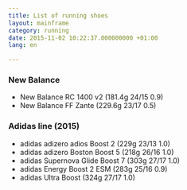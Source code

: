 ```yaml
---
title: List of running shoes
layout: mainframe
category: running
date: 2015-11-02 10:22:37.000000000 +01:00
lang: en

---
```


### New Balance

 * New Balance RC 1400 v2 (181.4g 24/15 0.9)
 * New Balance FF Zante (229.6g 23/17 0.5)

### Adidas line (2015)

 * adidas adizero adios Boost 2 (229g 23/13 1.0)
 * adidas adizero Boston Boost 5 (218g 26/16 1.0)
 * adidas Supernova Glide Boost 7 (303g 27/17 1.0)
 * adidas Energy Boost 2 ESM (283g 25/16 0.9)
 * adidas Ultra Boost (324g 27/17 1.0)

